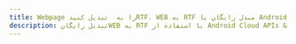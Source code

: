---title: Webpage را به  تبدیل کنیدRTF، WEB به RTF مبدل رایگان یا Android SDKdescription: تبدیل رایگانWEB به RTF با استفاده از Android Cloud APIs & SDK همچنین اسناد PDF را در Cloud ایجاد، ویرایش و رندر کنید.---